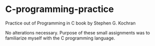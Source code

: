# C-programming-practice
Practice out of Programming in C book by Stephen G. Kochran

No alterations necessary. Purpose of these small assignments was to familiarize myself with the C programming language.
